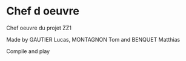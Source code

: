 # Chef d oeuvre

Chef oeuvre du projet ZZ1

Made by GAUTIER Lucas, MONTAGNON Tom and BENQUET Matthias

Compile and play

